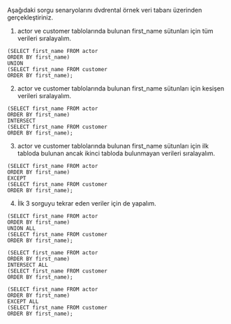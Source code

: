 Aşağıdaki sorgu senaryolarını dvdrental örnek veri tabanı üzerinden gerçekleştiriniz.

1) actor ve customer tablolarında bulunan first_name sütunları için tüm verileri sıralayalım.
```
(SELECT first_name FROM actor
ORDER BY first_name)
UNION
(SELECT first_name FROM customer
ORDER BY first_name);
```
2) actor ve customer tablolarında bulunan first_name sütunları için kesişen verileri sıralayalım.
```
(SELECT first_name FROM actor
ORDER BY first_name)
INTERSECT
(SELECT first_name FROM customer
ORDER BY first_name);
```
3) actor ve customer tablolarında bulunan first_name sütunları için ilk tabloda bulunan ancak ikinci tabloda bulunmayan verileri sıralayalım.
```
(SELECT first_name FROM actor
ORDER BY first_name)
EXCEPT
(SELECT first_name FROM customer
ORDER BY first_name);
```
4) İlk 3 sorguyu tekrar eden veriler için de yapalım.
```
(SELECT first_name FROM actor
ORDER BY first_name)
UNION ALL
(SELECT first_name FROM customer
ORDER BY first_name);

(SELECT first_name FROM actor
ORDER BY first_name)
INTERSECT ALL
(SELECT first_name FROM customer
ORDER BY first_name);

(SELECT first_name FROM actor
ORDER BY first_name)
EXCEPT ALL
(SELECT first_name FROM customer
ORDER BY first_name);
```
